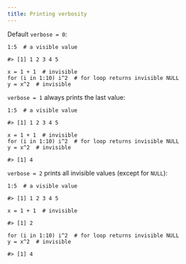 ```yaml
---
title: Printing verbosity
---
```


Default `verbose = 0`:

``` {.r}
1:5  # a visible value
```

```
#> [1] 1 2 3 4 5
```

``` {.r}
x = 1 + 1  # invisible
for (i in 1:10) i^2  # for loop returns invisible NULL
y = x^2  # invisible
```

`verbose = 1` always prints the last value:

``` {.r}
1:5  # a visible value
```

```
#> [1] 1 2 3 4 5
```

``` {.r}
x = 1 + 1  # invisible
for (i in 1:10) i^2  # for loop returns invisible NULL
y = x^2  # invisible
```

```
#> [1] 4
```

`verbose = 2` prints all invisible values (except for `NULL`):

``` {.r}
1:5  # a visible value
```

```
#> [1] 1 2 3 4 5
```

``` {.r}
x = 1 + 1  # invisible
```

```
#> [1] 2
```

``` {.r}
for (i in 1:10) i^2  # for loop returns invisible NULL
y = x^2  # invisible
```

```
#> [1] 4
```
